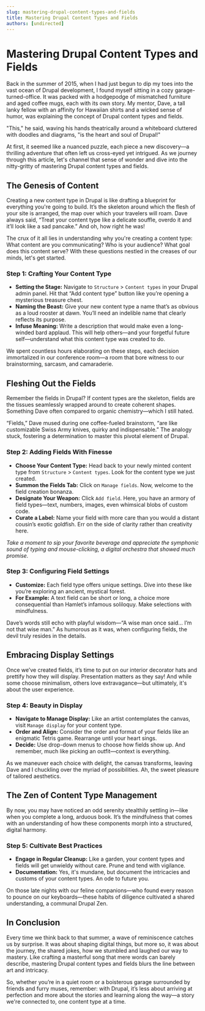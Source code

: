 ```yaml
---
slug: mastering-drupal-content-types-and-fields
title: Mastering Drupal Content Types and Fields
authors: [undirected]
---
```



# Mastering Drupal Content Types and Fields

Back in the summer of 2015, when I had just begun to dip my toes into the vast ocean of Drupal development, I found myself sitting in a cozy garage-turned-office. It was packed with a hodgepodge of mismatched furniture and aged coffee mugs, each with its own story. My mentor, Dave, a tall lanky fellow with an affinity for Hawaiian shirts and a wicked sense of humor, was explaining the concept of Drupal content types and fields.

"This," he said, waving his hands theatrically around a whiteboard cluttered with doodles and diagrams, "is the heart and soul of Drupal!"

At first, it seemed like a nuanced puzzle, each piece a new discovery—a thrilling adventure that often left us cross-eyed yet intrigued. As we journey through this article, let's channel that sense of wonder and dive into the nitty-gritty of mastering Drupal content types and fields.

## The Genesis of Content

Creating a new content type in Drupal is like drafting a blueprint for everything you're going to build. It’s the skeleton around which the flesh of your site is arranged, the map over which your travelers will roam. Dave always said, “Treat your content type like a delicate souffle, overdo it and it’ll look like a sad pancake.” And oh, how right he was!

The crux of it all lies in understanding why you're creating a content type: What content are you communicating? Who is your audience? What goal does this content serve? With these questions nestled in the creases of our minds, let's get started.

### Step 1: Crafting Your Content Type

- **Setting the Stage:** Navigate to `Structure` > `Content types` in your Drupal admin panel. Hit that “Add content type” button like you’re opening a mysterious treasure chest.
- **Naming the Beast:** Give your new content type a name that’s as obvious as a loud rooster at dawn. You’ll need an indelible name that clearly reflects its purpose.
- **Infuse Meaning:** Write a description that would make even a long-winded bard applaud. This will help others—and your forgetful future self—understand what this content type was created to do.

We spent countless hours elaborating on these steps, each decision immortalized in our conference room—a room that bore witness to our brainstorming, sarcasm, and camaraderie.

## Fleshing Out the Fields

Remember the fields in Drupal? If content types are the skeleton, fields are the tissues seamlessly wrapped around to create coherent shapes. Something Dave often compared to organic chemistry—which I still hated. 

“Fields,” Dave mused during one coffee-fueled brainstorm, “are like customizable Swiss Army knives, quirky and indispensable.” The analogy stuck, fostering a determination to master this pivotal element of Drupal.

### Step 2: Adding Fields With Finesse

- **Choose Your Content Type:** Head back to your newly minted content type from `Structure` > `Content types`. Look for the content type we just created.
- **Summon the Fields Tab:** Click on `Manage fields`. Now, welcome to the field creation bonanza.
- **Designate Your Weapon:** Click `Add field`. Here, you have an armory of field types—text, numbers, images, even whimsical blobs of custom code.
- **Curate a Label:** Name your field with more care than you would a distant cousin’s exotic goldfish. Err on the side of clarity rather than creativity here.

*Take a moment to sip your favorite beverage and appreciate the symphonic sound of typing and mouse-clicking, a digital orchestra that showed much promise.*

### Step 3: Configuring Field Settings

- **Customize:** Each field type offers unique settings. Dive into these like you’re exploring an ancient, mystical forest.
- **For Example:** A text field can be short or long, a choice more consequential than Hamlet’s infamous soliloquy. Make selections with mindfulness.

Dave’s words still echo with playful wisdom—“A wise man once said... I’m not that wise man.” As humorous as it was, when configuring fields, the devil truly resides in the details.

## Embracing Display Settings

Once we’ve created fields, it’s time to put on our interior decorator hats and prettify how they will display. Presentation matters as they say! And while some choose minimalism, others love extravagance—but ultimately, it's about the user experience.

### Step 4: Beauty in Display

- **Navigate to Manage Display:** Like an artist contemplates the canvas, visit `Manage display` for your content type.
- **Order and Align:** Consider the order and format of your fields like an enigmatic Tetris game. Rearrange until your heart sings.
- **Decide:** Use drop-down menus to choose how fields show up. And remember, much like picking an outfit—context is everything.

As we maneuver each choice with delight, the canvas transforms, leaving Dave and I chuckling over the myriad of possibilities. Ah, the sweet pleasure of tailored aesthetics.

## The Zen of Content Type Management

By now, you may have noticed an odd serenity stealthily settling in—like when you complete a long, arduous book. It’s the mindfulness that comes with an understanding of how these components morph into a structured, digital harmony.

### Step 5: Cultivate Best Practices

- **Engage in Regular Cleanup:** Like a garden, your content types and fields will get unwieldy without care. Prune and tend with vigilance.
- **Documentation:** Yes, it's mundane, but document the intricacies and customs of your content types. An ode to future you.

On those late nights with our feline companions—who found every reason to pounce on our keyboards—these habits of diligence cultivated a shared understanding, a communal Drupal Zen.

## In Conclusion

Every time we think back to that summer, a wave of reminiscence catches us by surprise. It was about shaping digital things, but more so, it was about the journey, the shared jokes, how we stumbled and laughed our way to mastery. Like crafting a masterful song that mere words can barely describe, mastering Drupal content types and fields blurs the line between art and intricacy.

So, whether you’re in a quiet room or a boisterous garage surrounded by friends and furry muses, remember: with Drupal, it’s less about arriving at perfection and more about the stories and learning along the way—a story we're connected to, one content type at a time.
